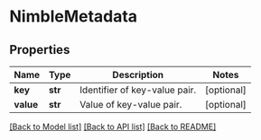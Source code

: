 # NimbleMetadata

## Properties
Name | Type | Description | Notes
------------ | ------------- | ------------- | -------------
**key** | **str** | Identifier of key-value pair. | [optional] 
**value** | **str** | Value of key-value pair. | [optional] 

[[Back to Model list]](../README.md#documentation-for-models) [[Back to API list]](../README.md#documentation-for-api-endpoints) [[Back to README]](../README.md)


